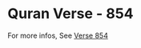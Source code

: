 # Quran Verse - 854 

For more infos, See [Verse 854](https://www.quranbookk.com/quran/search?q=854)
